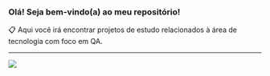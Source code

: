 ### Olá! Seja bem-vindo(a) ao meu repositório!

📋 Aqui você irá encontrar projetos de estudo relacionados à área de tecnologia com foco em QA.

---

<div> 
  <a href="https://www.linkedin.com/in/mendes-leonardo/" target="_blank"><img src="https://img.shields.io/badge/-LinkedIn-%230077B5?style=for-the-badge&logo=linkedin&logoColor=white" target="_blank"></a> 
</div>
